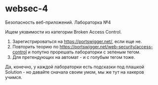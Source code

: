 # websec-4
Безопасность веб-приложений. Лабораторка №4

Ищем уязвимости из категории Broken Access Control.

1. Зарегистрироваться на https://portswigger.net/, если еще не.
2. Повторить теорию по https://portswigger.net/web-security/access-control и попутно прорешать лабораторки с зеленым тегом.
3. Для претендующих на автомат - и с голубым тегом тоже.

Да, конечно, у каждой лабораторки есть подсказки под плашкой Solution - но давайте сначала своим умом, мы же тут на хакеров учимся.
